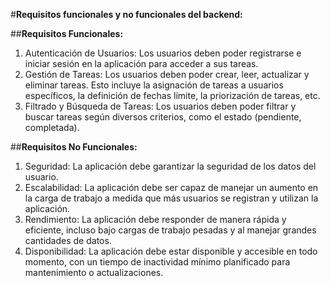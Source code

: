 #**Requisitos funcionales y no funcionales del backend:**

##**Requisitos Funcionales:**

1. Autenticación de Usuarios: Los usuarios deben poder registrarse e iniciar sesión en la aplicación para acceder a sus tareas.
2. Gestión de Tareas: Los usuarios deben poder crear, leer, actualizar y eliminar tareas. Esto incluye la asignación de tareas a usuarios específicos, la definición de fechas límite, la priorización de tareas, etc.
3. Filtrado y Búsqueda de Tareas: Los usuarios deben poder filtrar y buscar tareas según diversos criterios, como el estado (pendiente, completada).

##**Requisitos No Funcionales:**

1. Seguridad: La aplicación debe garantizar la seguridad de los datos del usuario.
2. Escalabilidad: La aplicación debe ser capaz de manejar un aumento en la carga de trabajo a medida que más usuarios se registran y utilizan la aplicación.
3. Rendimiento: La aplicación debe responder de manera rápida y eficiente, incluso bajo cargas de trabajo pesadas y al manejar grandes cantidades de datos. 
4. Disponibilidad: La aplicación debe estar disponible y accesible en todo momento, con un tiempo de inactividad mínimo planificado para mantenimiento o actualizaciones.
